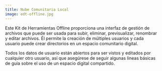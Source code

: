 ```yaml
---
title: Nube Comunitaria Local
image: edt-offline.jpg
---
```


Este Kit de Herramientas Offline proporciona una interfaz de gestión de archivos que puede ser usada para subir, eliminar, previsualizar, renombrar y editar archivos. Él permite la creación de múltiples usuarios y cada usuario puede crear directorios en un espacio comunitario digital.

Todos los datos de usuario están abiertos para ser vistos y editados por cualquier otro usuario, así que asegúrese de seguir algunas líneas básicas de guía sobre el uso de un espacio digital compartido.

<app-button :color="true" link="/storing-sharing" target="_self" text="Get started"></app-button>

